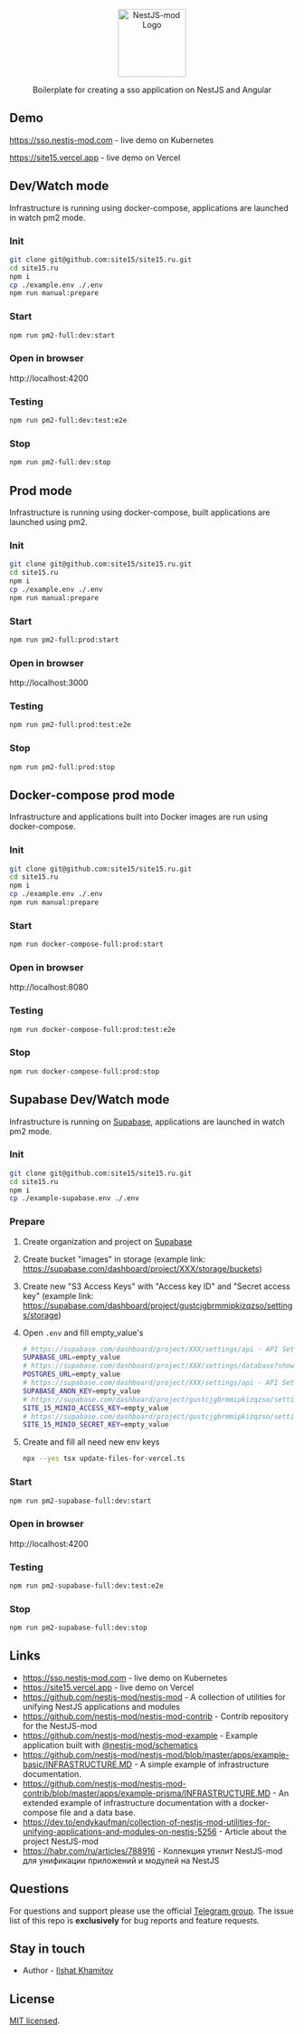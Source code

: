 <p align="center">
  <a href="https://github.com/nestjs-mod/" target="blank"><img src="https://avatars.githubusercontent.com/u/155752954?s=200&v=4" width="120" alt="NestJS-mod Logo" /></a>
</p>

  <p align="center">Boilerplate for creating a sso application on NestJS and Angular</p>

## Demo

https://sso.nestjs-mod.com - live demo on Kubernetes

https://site15.vercel.app - live demo on Vercel

## Dev/Watch mode

Infrastructure is running using docker-compose, applications are launched in watch pm2 mode.

### Init

```sh
git clone git@github.com:site15/site15.ru.git
cd site15.ru
npm i
cp ./example.env ./.env
npm run manual:prepare
```

### Start

```sh
npm run pm2-full:dev:start
```

### Open in browser

http://localhost:4200

### Testing

```sh
npm run pm2-full:dev:test:e2e
```

### Stop

```sh
npm run pm2-full:dev:stop
```

## Prod mode

Infrastructure is running using docker-compose, built applications are launched using pm2.

### Init

```sh
git clone git@github.com:site15/site15.ru.git
cd site15.ru
npm i
cp ./example.env ./.env
npm run manual:prepare
```

### Start

```sh
npm run pm2-full:prod:start
```

### Open in browser

http://localhost:3000

### Testing

```sh
npm run pm2-full:prod:test:e2e
```

### Stop

```sh
npm run pm2-full:prod:stop
```

## Docker-compose prod mode

Infrastructure and applications built into Docker images are run using docker-compose.

### Init

```sh
git clone git@github.com:site15/site15.ru.git
cd site15.ru
npm i
cp ./example.env ./.env
npm run manual:prepare
```

### Start

```sh
npm run docker-compose-full:prod:start
```

### Open in browser

http://localhost:8080

### Testing

```sh
npm run docker-compose-full:prod:test:e2e
```

### Stop

```sh
npm run docker-compose-full:prod:stop
```

## Supabase Dev/Watch mode

Infrastructure is running on [Supabase](https://supabase.com/), applications are launched in watch pm2 mode.

### Init

```sh
git clone git@github.com:site15/site15.ru.git
cd site15.ru
npm i
cp ./example-supabase.env ./.env
```

### Prepare

1. Create organization and project on [Supabase](https://supabase.com/)
2. Create bucket "images" in storage (example link: https://supabase.com/dashboard/project/XXX/storage/buckets)
3. Create new "S3 Access Keys" with "Access key ID" and "Secret access key" (example link: https://supabase.com/dashboard/project/gustcjgbrmmipkizqzso/settings/storage)
4. Open `.env` and fill empty_value's

   ```sh
   # https://supabase.com/dashboard/project/XXX/settings/api - API Settings - Project URL - URL
   SUPABASE_URL=empty_value
   # https://supabase.com/dashboard/project/XXX/settings/database?showConnect=true - Connection String - Direct connection
   POSTGRES_URL=empty_value
   # https://supabase.com/dashboard/project/XXX/settings/api - API Settings - Project API Keys - anon public
   SUPABASE_ANON_KEY=empty_value
   # https://supabase.com/dashboard/project/gustcjgbrmmipkizqzso/settings/storage - S3 Access Keys - New access key - Access key ID
   SITE_15_MINIO_ACCESS_KEY=empty_value
   # https://supabase.com/dashboard/project/gustcjgbrmmipkizqzso/settings/storage - S3 Access Keys - New access key - Secret access key
   SITE_15_MINIO_SECRET_KEY=empty_value
   ```

5. Create and fill all need new env keys

   ```sh
   npx --yes tsx update-files-for-vercel.ts
   ```

### Start

```sh
npm run pm2-supabase-full:dev:start
```

### Open in browser

http://localhost:4200

### Testing

```sh
npm run pm2-supabase-full:dev:test:e2e
```

### Stop

```sh
npm run pm2-supabase-full:dev:stop
```

## Links

- https://sso.nestjs-mod.com - live demo on Kubernetes
- https://site15.vercel.app - live demo on Vercel
- https://github.com/nestjs-mod/nestjs-mod - A collection of utilities for unifying NestJS applications and modules
- https://github.com/nestjs-mod/nestjs-mod-contrib - Contrib repository for the NestJS-mod
- https://github.com/nestjs-mod/nestjs-mod-example - Example application built with [@nestjs-mod/schematics](https://github.com/nestjs-mod/nestjs-mod/tree/master/libs/schematics)
- https://github.com/nestjs-mod/nestjs-mod/blob/master/apps/example-basic/INFRASTRUCTURE.MD - A simple example of infrastructure documentation.
- https://github.com/nestjs-mod/nestjs-mod-contrib/blob/master/apps/example-prisma/INFRASTRUCTURE.MD - An extended example of infrastructure documentation with a docker-compose file and a data base.
- https://dev.to/endykaufman/collection-of-nestjs-mod-utilities-for-unifying-applications-and-modules-on-nestjs-5256 - Article about the project NestJS-mod
- https://habr.com/ru/articles/788916 - Коллекция утилит NestJS-mod для унификации приложений и модулей на NestJS

## Questions

For questions and support please use the official [Telegram group](https://t.me/nestjs_mod). The issue list of this repo is **exclusively** for bug reports and feature requests.

## Stay in touch

- Author - [Ilshat Khamitov](https://t.me/KaufmanEndy)

## License

[MIT licensed](LICENSE).
